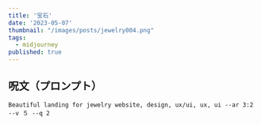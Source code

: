 ```yaml
---
title: '宝石'
date: '2023-05-07'
thumbnail: "/images/posts/jewelry004.png"
tags:
  - midjourney
published: true
---
```


## 呪文（プロンプト）
```
Beautiful landing for jewelry website, design, ux/ui, ux, ui --ar 3:2 --v ５ --q 2
```